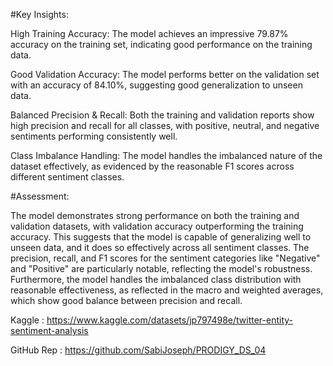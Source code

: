 #Key Insights:



High Training Accuracy: The model achieves an impressive 79.87% accuracy on the training set, indicating good performance on the training data.



Good Validation Accuracy: The model performs better on the validation set with an accuracy of 84.10%, suggesting good generalization to unseen data.



Balanced Precision & Recall: Both the training and validation reports show high precision and recall for all classes, with positive, neutral, and negative sentiments performing consistently well.



Class Imbalance Handling: The model handles the imbalanced nature of the dataset effectively, as evidenced by the reasonable F1 scores across different sentiment classes.



#Assessment:



The model demonstrates strong performance on both the training and validation datasets, with validation accuracy outperforming the training accuracy. This suggests that the model is capable of generalizing well to unseen data, and it does so effectively across all sentiment classes. The precision, recall, and F1 scores for the sentiment categories like "Negative" and "Positive" are particularly notable, reflecting the model's robustness. Furthermore, the model handles the imbalanced class distribution with reasonable effectiveness, as reflected in the macro and weighted averages, which show good balance between precision and recall.



Kaggle : https://www.kaggle.com/datasets/jp797498e/twitter-entity-sentiment-analysis



GitHub Rep : https://github.com/SabiJoseph/PRODIGY_DS_04
